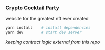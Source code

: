 ### Crypto Cocktail Party
website for the greatest nft ever created

```bash
yarn install    # install dependencies
yarn dev        # start dev server
```

*keeping contract logic external from this repo*